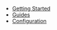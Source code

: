 <!-- docs/_sidebar.md -->

* [Getting Started](README.md)
* [Guides](guides.md)
* [Configuration](configuration.md)

